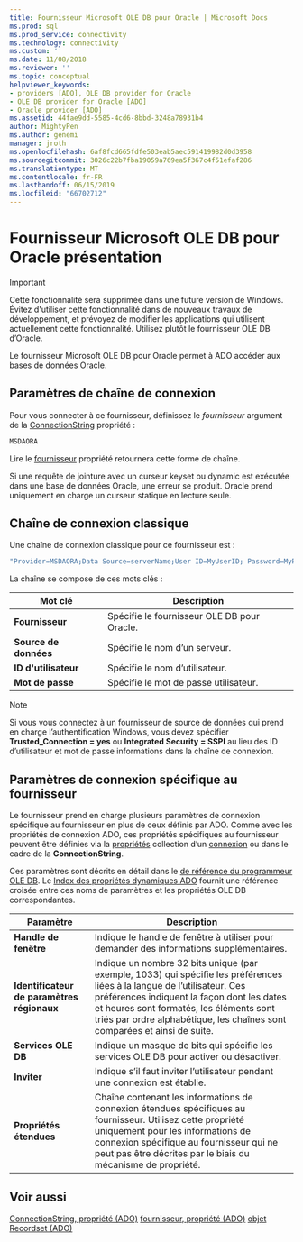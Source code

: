 ```yaml
---
title: Fournisseur Microsoft OLE DB pour Oracle | Microsoft Docs
ms.prod: sql
ms.prod_service: connectivity
ms.technology: connectivity
ms.custom: ''
ms.date: 11/08/2018
ms.reviewer: ''
ms.topic: conceptual
helpviewer_keywords:
- providers [ADO], OLE DB provider for Oracle
- OLE DB provider for Oracle [ADO]
- Oracle provider [ADO]
ms.assetid: 44fae9dd-5585-4cd6-8bbd-3248a78931b4
author: MightyPen
ms.author: genemi
manager: jroth
ms.openlocfilehash: 6af8fcd665fdfe503eab5aec591419982d0d3958
ms.sourcegitcommit: 3026c22b7fba19059a769ea5f367c4f51efaf286
ms.translationtype: MT
ms.contentlocale: fr-FR
ms.lasthandoff: 06/15/2019
ms.locfileid: "66702712"
---
```

# <a name="microsoft-ole-db-provider-for-oracle-overview"></a>Fournisseur Microsoft OLE DB pour Oracle présentation
> [!IMPORTANT]
>  Cette fonctionnalité sera supprimée dans une future version de Windows. Évitez d'utiliser cette fonctionnalité dans de nouveaux travaux de développement, et prévoyez de modifier les applications qui utilisent actuellement cette fonctionnalité. Utilisez plutôt le fournisseur OLE DB d’Oracle.

 Le fournisseur Microsoft OLE DB pour Oracle permet à ADO accéder aux bases de données Oracle.

## <a name="connection-string-parameters"></a>Paramètres de chaîne de connexion
 Pour vous connecter à ce fournisseur, définissez le *fournisseur* argument de la [ConnectionString](../../../ado/reference/ado-api/connectionstring-property-ado.md) propriété :

```vb
MSDAORA
```

 Lire le [fournisseur](../../../ado/reference/ado-api/provider-property-ado.md) propriété retournera cette forme de chaîne.

 Si une requête de jointure avec un curseur keyset ou dynamic est exécutée dans une base de données Oracle, une erreur se produit. Oracle prend uniquement en charge un curseur statique en lecture seule.

## <a name="typical-connection-string"></a>Chaîne de connexion classique
 Une chaîne de connexion classique pour ce fournisseur est :

```vb
"Provider=MSDAORA;Data Source=serverName;User ID=MyUserID; Password=MyPassword;"
```

 La chaîne se compose de ces mots clés :

|Mot clé|Description|
|-------------|-----------------|
|**Fournisseur**|Spécifie le fournisseur OLE DB pour Oracle.|
|**Source de données**|Spécifie le nom d’un serveur.|
|**ID d'utilisateur**|Spécifie le nom d’utilisateur.|
|**Mot de passe**|Spécifie le mot de passe utilisateur.|

> [!NOTE]
>  Si vous vous connectez à un fournisseur de source de données qui prend en charge l’authentification Windows, vous devez spécifier **Trusted_Connection = yes** ou **Integrated Security = SSPI** au lieu des ID d’utilisateur et mot de passe informations dans la chaîne de connexion.

## <a name="provider-specific-connection-parameters"></a>Paramètres de connexion spécifique au fournisseur
 Le fournisseur prend en charge plusieurs paramètres de connexion spécifique au fournisseur en plus de ceux définis par ADO. Comme avec les propriétés de connexion ADO, ces propriétés spécifiques au fournisseur peuvent être définies via la [propriétés](../../../ado/reference/ado-api/properties-collection-ado.md) collection d’un [connexion](../../../ado/reference/ado-api/connection-object-ado.md) ou dans le cadre de la **ConnectionString**.

 Ces paramètres sont décrits en détail dans le [de référence du programmeur OLE DB](https://msdn.microsoft.com/3c5e2dd5-35e5-4a93-ac3a-3818bb43bbf8). Le [Index des propriétés dynamiques ADO](../../../ado/reference/ado-api/ado-dynamic-property-index.md) fournit une référence croisée entre ces noms de paramètres et les propriétés OLE DB correspondantes.

|Paramètre|Description|
|---------------|-----------------|
|**Handle de fenêtre**|Indique le handle de fenêtre à utiliser pour demander des informations supplémentaires.|
|**Identificateur de paramètres régionaux**|Indique un nombre 32 bits unique (par exemple, 1033) qui spécifie les préférences liées à la langue de l’utilisateur. Ces préférences indiquent la façon dont les dates et heures sont formatés, les éléments sont triés par ordre alphabétique, les chaînes sont comparées et ainsi de suite.|
|**Services OLE DB**|Indique un masque de bits qui spécifie les services OLE DB pour activer ou désactiver.|
|**Inviter**|Indique s’il faut inviter l’utilisateur pendant une connexion est établie.|
|**Propriétés étendues**|Chaîne contenant les informations de connexion étendues spécifiques au fournisseur. Utilisez cette propriété uniquement pour les informations de connexion spécifique au fournisseur qui ne peut pas être décrites par le biais du mécanisme de propriété.|

## <a name="see-also"></a>Voir aussi
 [ConnectionString, propriété (ADO)](../../../ado/reference/ado-api/connectionstring-property-ado.md) [fournisseur, propriété (ADO)](../../../ado/reference/ado-api/provider-property-ado.md) [objet Recordset (ADO)](../../../ado/reference/ado-api/recordset-object-ado.md)
